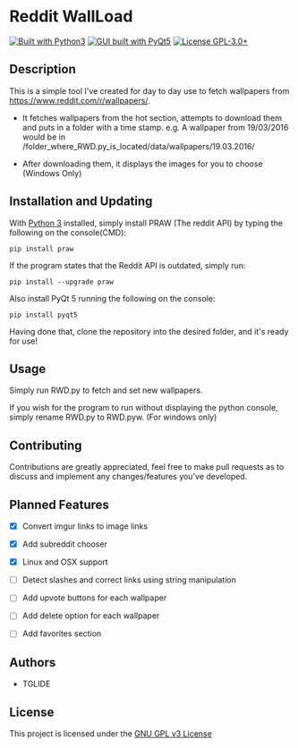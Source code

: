 # Reddit WallLoad
[![Built with Python3](https://img.shields.io/badge/Built%20with-Python%203-red.svg)](https://www.python.org/)
[![GUI built with PyQt5](https://img.shields.io/badge/GUI%20built%20with-PyQt5-29B6F6.svg)](https://pypi.python.org/pypi/PyQt5)
[![License GPL-3.0+](https://img.shields.io/badge/License-GPL--3.0%2B-7E57C2.svg)](./LICENSE.md)


## Description
This is a simple tool I've created for day to day use to fetch wallpapers from https://www.reddit.com/r/wallpapers/.

- It fetches wallpapers from the hot section, attempts to download them and puts in a folder with a time stamp. 
e.g. A wallpaper from 19/03/2016 would be in /folder_where_RWD.py_is_located/data/wallpapers/19.03.2016/

- After downloading them, it displays the images for you to choose (Windows Only)

## Installation and Updating
With [Python 3](https://www.python.org/downloads/) installed, simply install PRAW (The reddit API) by typing the following on the console(CMD):

`pip install praw`

If the program states that the Reddit API is outdated, simply run:

`pip install --upgrade praw`

Also install PyQt 5 running the following on the console:

`pip install pyqt5`

Having done that, clone the repository into the desired folder, and it's ready for use!

## Usage
Simply run RWD.py to fetch and set new wallpapers. 

If you wish for the program to run without displaying the python console, simply rename RWD.py to RWD.pyw. (For windows only)

## Contributing
Contributions are greatly appreciated, feel free to make pull requests as to discuss and implement any changes/features you've developed.

## Planned Features
- [x] Convert imgur links to image links
- [x] Add subreddit chooser
- [x] Linux and OSX support
- [ ] Detect slashes and correct links using string manipulation
- [ ] Add upvote buttons for each wallpaper
- [ ] Add delete option for each wallpaper
- [ ] Add favorites section


## Authors
- TGLIDE

## License
This project is licensed under the [GNU GPL v3 License](./LICENSE.md)
